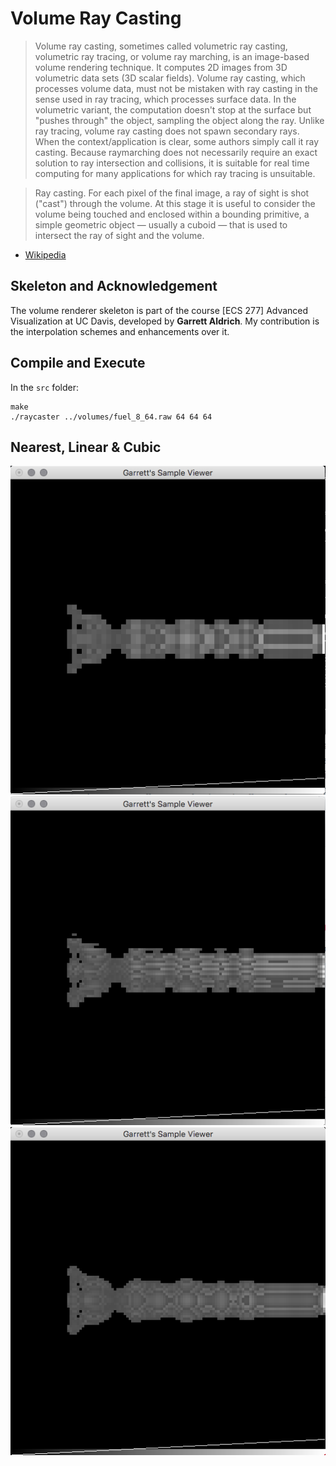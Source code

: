 # Volume Ray Casting

> Volume ray casting, sometimes called volumetric ray casting, volumetric ray tracing, or volume ray marching, is an image-based volume rendering technique. It computes 2D images from 3D volumetric data sets (3D scalar fields). Volume ray casting, which processes volume data, must not be mistaken with ray casting in the sense used in ray tracing, which processes surface data. In the volumetric variant, the computation doesn't stop at the surface but "pushes through" the object, sampling the object along the ray. Unlike ray tracing, volume ray casting does not spawn secondary rays. When the context/application is clear, some authors simply call it ray casting. Because raymarching does not necessarily require an exact solution to ray intersection and collisions, it is suitable for real time computing for many applications for which ray tracing is unsuitable.

> Ray casting. For each pixel of the final image, a ray of sight is shot ("cast") through the volume. At this stage it is useful to consider the volume being touched and enclosed within a bounding primitive, a simple geometric object — usually a cuboid — that is used to intersect the ray of sight and the volume.

- [Wikipedia](https://en.wikipedia.org/wiki/Volume_ray_casting)

## Skeleton and Acknowledgement

The volume renderer skeleton is part of the course [ECS 277] Advanced Visualization at UC Davis, developed by
**Garrett Aldrich**. My contribution is the interpolation schemes and enhancements over it.

## Compile and Execute

In the `src` folder:
```
make
./raycaster ../volumes/fuel_8_64.raw 64 64 64
```

## Nearest, Linear & Cubic

![Nearest](https://github.com/neoblizz/raycaster/blob/master/images/fuel_sample.png)
![Linear](https://github.com/neoblizz/raycaster/blob/master/images/fuel_linear_interp.png)
![Cubic](https://github.com/neoblizz/raycaster/blob/master/images/fuel_cubic.png)
